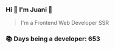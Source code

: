 ### Hi 👋 I&#39;m Juani 🦁

> I&#39;m a Frontend Web Developer SSR

### 📚 Days being a developer: 653
